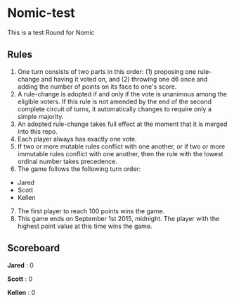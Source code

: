# Nomic-test
This is a test Round for Nomic

## Rules

1. One turn consists of two parts in this order: (1) proposing one rule-change and having it voted on, and (2) throwing one d6 once and adding the number of points on its face to one's score.
2. A rule-change is adopted if and only if the vote is unanimous among the eligible voters. If this rule is not amended by the end of the second complete circuit of turns, it automatically changes to require only a simple majority. 
3. An adopted rule-change takes full effect at the moment that it is merged into this repo.
4. Each player always has exactly one vote.
5. If two or more mutable rules conflict with one another, or if two or more immutable rules conflict with one another, then the rule with the lowest ordinal number takes precedence.
6. The game follows the following turn order:

 * Jared
 * Scott
 * Kellen

7. The first player to reach 100 points wins the game.
8. This game ends on September 1st 2015, midnight. The player with the highest point value at this time wins the game.
 


## Scoreboard
**Jared** : 0

**Scott** : 0

**Kellen** : 0

